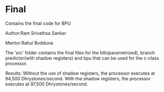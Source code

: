 # Final
Contains the final code for BPU

Author:Ram Srivathsa Sankar

Mentor:Rahul Bodduna

The 'src' folder contains the final files for the btb(parametrized), branch predictor(with shadow registers) and bpu that can be used for the c-class processor.

Results: Without the use of shadow registers, the processor executes at 94,500 Dhrystones/second. With the shadow registers, the processor executes at 97,500 Dhrystones/second.
